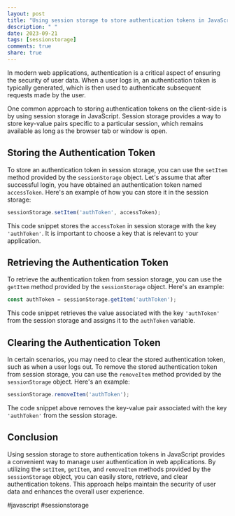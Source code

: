```yaml
---
layout: post
title: "Using session storage to store authentication tokens in JavaScript"
description: " "
date: 2023-09-21
tags: [sessionstorage]
comments: true
share: true
---
```


In modern web applications, authentication is a critical aspect of ensuring the security of user data. When a user logs in, an authentication token is typically generated, which is then used to authenticate subsequent requests made by the user.

One common approach to storing authentication tokens on the client-side is by using session storage in JavaScript. Session storage provides a way to store key-value pairs specific to a particular session, which remains available as long as the browser tab or window is open.

## Storing the Authentication Token

To store an authentication token in session storage, you can use the `setItem` method provided by the `sessionStorage` object. Let's assume that after successful login, you have obtained an authentication token named `accessToken`. Here's an example of how you can store it in the session storage:

```javascript
sessionStorage.setItem('authToken', accessToken);
```

This code snippet stores the `accessToken` in session storage with the key `'authToken'`. It is important to choose a key that is relevant to your application.

## Retrieving the Authentication Token

To retrieve the authentication token from session storage, you can use the `getItem` method provided by the `sessionStorage` object. Here's an example:

```javascript
const authToken = sessionStorage.getItem('authToken');
```

This code snippet retrieves the value associated with the key `'authToken'` from the session storage and assigns it to the `authToken` variable.

## Clearing the Authentication Token

In certain scenarios, you may need to clear the stored authentication token, such as when a user logs out. To remove the stored authentication token from session storage, you can use the `removeItem` method provided by the `sessionStorage` object. Here's an example:

```javascript
sessionStorage.removeItem('authToken');
```

The code snippet above removes the key-value pair associated with the key `'authToken'` from the session storage.

## Conclusion

Using session storage to store authentication tokens in JavaScript provides a convenient way to manage user authentication in web applications. By utilizing the `setItem`, `getItem`, and `removeItem` methods provided by the `sessionStorage` object, you can easily store, retrieve, and clear authentication tokens. This approach helps maintain the security of user data and enhances the overall user experience.

#javascript #sessionstorage